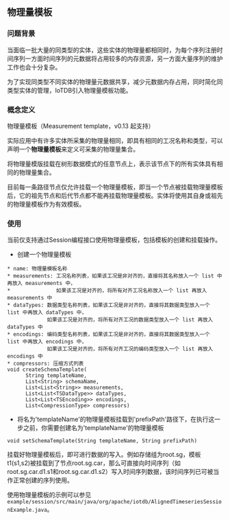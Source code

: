<!--

    Licensed to the Apache Software Foundation (ASF) under one
    or more contributor license agreements.  See the NOTICE file
    distributed with this work for additional information
    regarding copyright ownership.  The ASF licenses this file
    to you under the Apache License, Version 2.0 (the
    "License"); you may not use this file except in compliance
    with the License.  You may obtain a copy of the License at
    
        http://www.apache.org/licenses/LICENSE-2.0
    
    Unless required by applicable law or agreed to in writing,
    software distributed under the License is distributed on an
    "AS IS" BASIS, WITHOUT WARRANTIES OR CONDITIONS OF ANY
    KIND, either express or implied.  See the License for the
    specific language governing permissions and limitations
    under the License.

-->

## 物理量模板

### 问题背景

当面临一批大量的同类型的实体，这些实体的物理量都相同时，为每个序列注册时间序列一方面时间序列的元数据将占用较多的内存资源，另一方面大量序列的维护工作也会十分复杂。

为了实现同类型不同实体的物理量元数据共享，减少元数据内存占用，同时简化同类型实体的管理，IoTDB引入物理量模板功能。

### 概念定义

物理量模板（Measurement template，v0.13 起支持）

实际应用中有许多实体所采集的物理量相同，即具有相同的工况名称和类型，可以声明一个**物理量模板**来定义可采集的物理量集合。

将物理量模版挂载在树形数据模式的任意节点上，表示该节点下的所有实体具有相同的物理量集合。

目前每一条路径节点仅允许挂载一个物理量模板，即当一个节点被挂载物理量模板后，它的祖先节点和后代节点都不能再挂载物理量模板。实体将使用其自身或祖先的物理量模板作为有效模板。

### 使用

当前仅支持通过Session编程接口使用物理量模板，包括模板的创建和挂载操作。


* 创建一个物理量模板

```
* name: 物理量模板名称
* measurements: 工况名称列表，如果该工况是非对齐的，直接将其名称放入一个 list 中再放入 measurements 中，
*               如果该工况是对齐的，将所有对齐工况名称放入一个 list 再放入 measurements 中
* dataTypes: 数据类型名称列表，如果该工况是非对齐的，直接将其数据类型放入一个 list 中再放入 dataTypes 中，
             如果该工况是对齐的，将所有对齐工况的数据类型放入一个 list 再放入 dataTypes 中
* encodings: 编码类型名称列表，如果该工况是非对齐的，直接将其数据类型放入一个 list 中再放入 encodings 中，
             如果该工况是对齐的，将所有对齐工况的编码类型放入一个 list 再放入 encodings 中
* compressors: 压缩方式列表                          
void createSchemaTemplate(
      String templateName,
      List<String> schemaName,
      List<List<String>> measurements,
      List<List<TSDataType>> dataTypes,
      List<List<TSEncoding>> encodings,
      List<CompressionType> compressors)
```

* 将名为'templateName'的物理量模板挂载到'prefixPath'路径下，在执行这一步之前，你需要创建名为'templateName'的物理量模板

``` 
void setSchemaTemplate(String templateName, String prefixPath)
```

挂载好物理量模板后，即可进行数据的写入。例如存储组为root.sg，模板t1(s1,s2)被挂载到了节点root.sg.car，那么可直接向时间序列（如root.sg.car.d1.s1和root.sg.car.d1.s2）写入时间序列数据，该时间序列已可被当作正常创建的序列使用。

使用物理量模板的示例可以参见 `example/session/src/main/java/org/apache/iotdb/AlignedTimeseriesSessionExample.java`。
